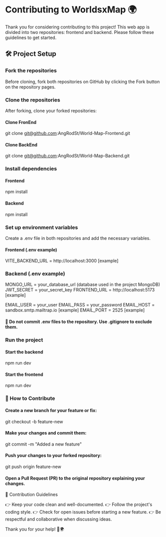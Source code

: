 # Contributing to WorldsxMap 🌍

Thank you for considering contributing to this project! This web app is divided into two repositories: frontend and backend. Please follow these guidelines to get started.

## 🛠 Project Setup

### Fork the repositories

Before cloning, fork both repositories on GitHub by clicking the Fork button on the repository pages.

### Clone the repositories

After forking, clone your forked repositories:

#### Clone FronEnd
git clone git@github.com:AngRodSt/World-Map-Frontend.git

#### Clone BackEnd
git clone git@github.com:AngRodSt/World-Map-Backend.git

### Install dependencies

#### Frontend
npm install

#### Backend
npm install

### Set up environment variables

Create a .env file in both repositories and add the necessary variables.

#### Frontend (.env example)
VITE_BACKEND_URL = http://localhost:3000 [example]

### Backend (.env example)
MONGO_URL = your_database_url (database used in the project MongoDB)
JWT_SECRET = your_secret_key
FRONTEND_URL = http://localhost:5173 [example]

EMAIL_USER = your_user
EMAIL_PASS = your_password
EMAIL_HOST = sandbox.smtp.mailtrap.io [example]
EMAIL_PORT = 2525 [example]

#### 🚨 Do not commit .env files to the repository. Use .gitignore to exclude them.

### Run the project

#### Start the backend 
npm run dev

#### Start the frontend
npm run dev

### 🚀 How to Contribute

#### Create a new branch for your feature or fix:
git checkout -b feature-new

#### Make your changes and commit them:
git commit -m "Added a new feature"

#### Push your changes to your forked repository:
git push origin feature-new

#### Open a Pull Request (PR) to the original repository explaining your changes.

📌 Contribution Guidelines

👉 Keep your code clean and well-documented.
👉 Follow the project's coding style.
👉 Check for open issues before starting a new feature.
👉 Be respectful and collaborative when discussing ideas.

Thank you for your help! 💙🌍